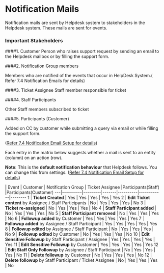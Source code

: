 # Notification Mails

Notification mails are sent by Helpdesk system to stakeholders in the Helpdesk system. These mails are sent for events.

### Important Stakeholders

####1. Customer
Person who raises support request by sending an email to the Helpdesk mailbox or by filling the support form.

####2. Notification Group members

Members who are notified of the events that occur in HelpDesk System.( Refer 7.4 Notification Emails for details)

####3. Ticket Assignee
Staff member responsible for ticket

####4. Staff Participants

Other Staff members subscribed to ticket

####5. Participants (Customer)

Added on CC by customer while submitting a query via email or while filling the support form.

 ([Refer 7.4 Notification Email Setup for details](http://docs.rtcamp.com/rtbiz/helpdesk/admin/mailbox/notification_email_setup.html#notification-emails))


Each entry in the matrix below suggests whether a mail is sent to an entity (column) on an action (row).

**Note:** This is the **default notification behaviour** that Helpdesk follows. You can change this from settings. ([Refer 7.4 Notification Email Setup for details](http://docs.rtcamp.com/rtbiz/helpdesk/admin/mailbox/notification_email_setup.html#notification-emails))

| Event |  Customer | Notification Group | Ticket Assignee  |Participants(Staff) |Participants(Customer)
    ---|----------|---------|-------|----------|------------|--------
     1 | **Ticket Created** | Yes | Yes | Yes | Yes | Yes
     2 | **Edit Ticket content** by Assignee / Staff Participants | No | Yes | Yes | Yes | No
     3 | **Ticket re-assigned** | No | Yes | Yes | Yes | No
     4 | **Staff Participant added** | No | Yes | Yes | Yes | No
     5 | **Staff Participant removed** | No | Yes | Yes | Yes | No
     6 | **Followup added** by Customer | Yes | Yes | Yes | Yes | Yes
     7 | **Followup added** by Assignee / Staff Participant | Yes | Yes | Yes | Yes | Yes
     8 | **Followup edited** by Assignee / Staff Participant | No | Yes | Yes | Yes | No
     9 | **Followup edited** by Customer |  No | Yes | Yes | Yes | No
    10 | **Edit Sensitive Followup** by Staff Participant / Assignee | Yes | Yes | Yes | Yes | Yes
    11 | **Edit Sensitive Followup** by Customer | Yes | Yes | Yes | Yes | Yes
    12 | **Edit Staff Only Followup** by Assignee / Staff Participant | No | Yes | Yes | Yes | No
    11 | **Delete followup** by Customer | No | Yes | Yes | Yes | No
    12 | **Delete followup** by Staff Participant / Ticket Assignee | No | Yes | Yes | Yes | No

